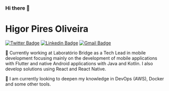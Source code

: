 ### Hi there 👋

# Higor Pires Oliveira

[![Twitter Badge](https://img.shields.io/badge/-@euhigoroliveira-6633cc?style=flat-square&labelColor=6633cc&logo=twitter&logoColor=white&link=https://twitter.com/euhigoroliveira)](https://twitter.com/euhigoroliveira) 
[![Linkedin Badge](https://img.shields.io/badge/-Higor%20Oliveira-6633cc?style=flat-square&logo=Linkedin&logoColor=white&link=https://www.linkedin.com/in/higorpo/)](https://www.linkedin.com/in/higorpo/) 
[![Gmail Badge](https://img.shields.io/badge/-higorpiresoliveira@gmail.com-6633cc?style=flat-square&logo=Gmail&logoColor=white&link=mailto:higorpiresoliveira@gmail.com)](mailto:higorpiresoliveira@gmail.com)

🔭 Currently working at Laboratório Bridge as a Tech Lead in mobile development focusing mainly on the development of mobile applications with Flutter and native Android applications with Java and Kotlin. I also develop solutions using React and React Native.

🌱 I am currently looking to deepen my knowledge in DevOps (AWS), Docker and some other tools.

